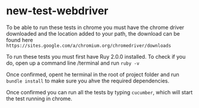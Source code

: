 # new-test-webdriver

To be able to run these tests in chrome you must have the chrome driver downloaded and the location added to your path, the download can be found here ```https://sites.google.com/a/chromium.org/chromedriver/downloads```

To run these tests you must first have Ruy 2.0.0 installed. 
To check if you do, open up a command line /terminal and run ```ruby -v```

Once confirmed, opent he terminal in the root of project folder and run ```bundle install``` to make sure you ahve the required dependencies.

Once confirmed you can run all the tests by typing ```cucumber```, which will start the test running in chrome. 


